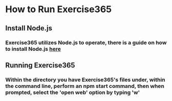 # How to Run Exercise365
## Install Node.js
### Exercise365 utilizes Node.js to operate, there is a guide on how to install Node.js [here](https://nodejs.org/en/learn/getting-started/how-to-install-nodejs)
## Running Exercise365
### Within the directory you have Exercise365's files under, within the command line, perform an npm start command, then when prompted, select the 'open web' option by typing 'w'
